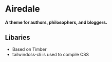 Airedale
========

**A theme for authors, philosophers, and bloggers.**

Libaries
--------

* Based on Timber
* tailwindcss-cli is used to compile CSS

